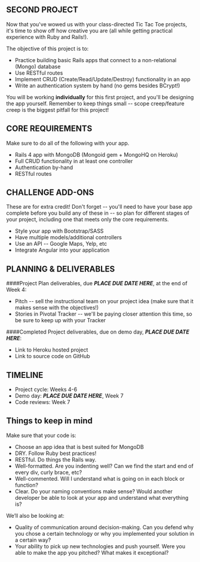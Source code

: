 ## SECOND PROJECT

Now that you've wowed us with your class-directed Tic Tac Toe projects, it's time to show off how creative you are (all while getting practical experience with Ruby and Rails!).

The objective of this project is to:

* Practice building basic Rails apps that connect to a non-relational (Mongo) database
* Use RESTful routes
* Implement CRUD (Create/Read/Update/Destroy) functionality in an app
* Write an authentication system by hand (no gems besides BCrypt!)


You will be working **individually** for this first project, and you'll be designing the app yourself. Remember to keep things small -- scope creep/feature creep is the biggest pitfall for this project!

## CORE REQUIREMENTS
Make sure to do all of the following with your app.

* Rails 4 app with MongoDB (Mongoid gem + MongoHQ on Heroku)
* Full CRUD functionality in at least one controller
* Authentication by-hand
* RESTful routes

## CHALLENGE ADD-ONS
These are for extra credit! Don't forget -- you'll need to have your base app complete before you build any of these in -- so plan for different stages of your project, including one that meets only the core requirements.

* Style your app with Bootstrap/SASS
* Have multiple models/additional controllers
* Use an API -- Google Maps, Yelp, etc
* Integrate Angular into your application


## PLANNING & DELIVERABLES

####Project Plan deliverables, due ***PLACE DUE DATE HERE***, at the end of Week 4:

* Pitch -- sell the instructional team on your project idea (make sure that it makes sense with the objectives!)
* Stories in Pivotal Tracker -- we'll be paying closer attention this time, so be sure to keep up with your Tracker


####Completed Project deliverables, due on demo day, ***PLACE DUE DATE HERE***:

* Link to Heroku hosted project
* Link to source code on GitHub


## TIMELINE

* Project cycle: Weeks 4-6
* Demo day: ***PLACE DUE DATE HERE***, Week 7
* Code reviews: Week 7

## Things to keep in mind
Make sure that your code is:

* Choose an app idea that is best suited for MongoDB
* DRY. Follow Ruby best practices!
* RESTful. Do things the Rails way.
* Well-formatted. Are you indenting well? Can we find the start and end of every div, curly brace, etc?
* Well-commented. Will I understand what is going on in each block or function?
* Clear. Do your naming conventions make sense? Would another developer be able to look at your app and understand what everything is?


We’ll also be looking at:

* Quality of communication around decision-making. Can you defend why you chose
a certain technology or why you implemented your solution in a certain way?
* Your ability to pick up new technologies and push yourself. Were you able to make the app you pitched? What makes it exceptional?
